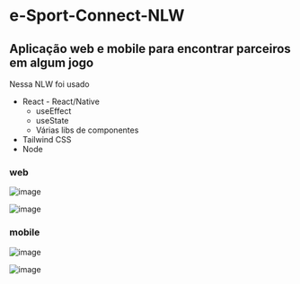 # e-Sport-Connect-NLW

## Aplicação web e mobile para encontrar parceiros em algum jogo

Nessa NLW foi usado

- React -  React/Native
    - useEffect
    - useState
    - Várias libs de componentes
- Tailwind CSS
- Node

### web
![image](https://user-images.githubusercontent.com/63824002/190924920-d94dcaba-fa4d-4940-af1a-a3d74b2f943f.png )


![image](https://user-images.githubusercontent.com/63824002/190924923-eac12871-a6f7-4504-8d5a-0290eed24baf.png)


### mobile

![image](https://user-images.githubusercontent.com/63824002/190924936-95dff903-7826-4a7b-beec-aa99d2578abe.png)

![image](https://user-images.githubusercontent.com/63824002/190924945-611959cc-30fe-494b-9190-cc17c68a1fa7.png)
